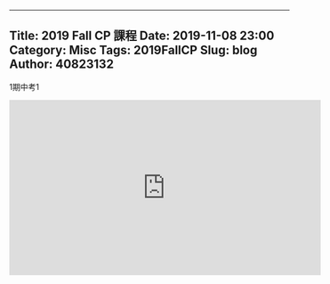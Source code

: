 ----
Title: 2019 Fall CP 課程
Date: 2019-11-08 23:00
Category: Misc
Tags: 2019FallCP
Slug: blog
Author: 40823132
----
1期中考1

<iframe width="560" height="315" src="https://www.youtube.com/embed/g7MUAcqviFQ" frameborder="0" allow="accelerometer; autoplay; encrypted-media; gyroscope; picture-in-picture" allowfullscreen></iframe>

<!--PELICAN_END_SUMMARY -->
